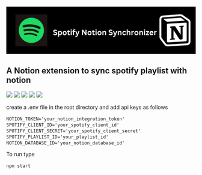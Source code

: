 ![](https://github.com/agneay/Spotify-Notion-Synchronizer/blob/main/assets/Spotify%20Notion%20Synchronizer.png?raw=true)

## A Notion extension to sync spotify playlist with notion

![](https://img.shields.io/badge/maintained-yes-green?style=for-the-badge)
![](https://img.shields.io/github/forks/agneay/Spotify-Notion-Synchronizer?style=for-the-badge)
![](https://img.shields.io/github/issues/agneay/Spotify-Notion-Synchronizer?style=for-the-badge)
![](https://img.shields.io/github/stars/agneay/Spotify-Notion-Synchronizer?style=for-the-badge)
![](https://img.shields.io/github/license/agneay/Spotify-Notion-Synchronizer?style=for-the-badge)


create a .env file in the root directory and add api keys as follows

```
NOTION_TOKEN='your_notion_integration_token'
SPOTIFY_CLIENT_ID='your_spotify_client_id'
SPOTIFY_CLIENT_SECRET='your_spotify_client_secret'
SPOTIFY_PLAYLIST_ID='your_playlist_id'
NOTION_DATABASE_ID='your_notion_database_id'
```

To run type 
```
npm start
```
